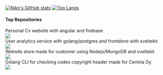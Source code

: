 [![Niko's GitHub stats](https://github-readme-stats.vercel.app/api?username=NikoJunttila&bg_color=230deg,#690404,#6f0674)](https://github.com/anuraghazra/github-readme-stats)
[![Top Langs](https://github-readme-stats.vercel.app/api/top-langs/?username=NikoJunttila&layout=donut&bg_color=130deg,#690404,#6f0674)](https://github.com/anuraghazra/github-readme-stats)

#### Top Repositories

Personal Cv website with angular and firebase
<br>
<a href="https://github.com/NikoJunttila/CVwebsite">
  <img align="center" src="https://github-readme-stats.vercel.app/api/pin/?username=NikoJunttila&repo=CVwebsite&theme=buefy" />
</a>
<br>
User analytics service with golang/postgres and frontdone with sveltekit
<br>
<a href="https://github.com/NikoJunttila/userAnalytics">
  <img align="center" src="https://github-readme-stats.vercel.app/api/pin/?username=NikoJunttila&repo=userAnalytics&theme=buefy" />
</a>
<br>
Website store made for customer using Nodejs/MongoDB and sveltekit
<br>
<a href="https://github.com/NikoJunttila/hkl-svelte">
  <img align="center" src="https://github-readme-stats.vercel.app/api/pin/?username=NikoJunttila&repo=hkl-svelte&theme=buefy" />
</a>
<br>
Golang CLI for checking codes copyright header made for Centria Oy
<br>
<a href="https://github.com/NikoJunttila/headerCheck">
  <img align="center" src="https://github-readme-stats.vercel.app/api/pin/?username=NikoJunttila&repo=headerCheck&theme=buefy" />
</a>
